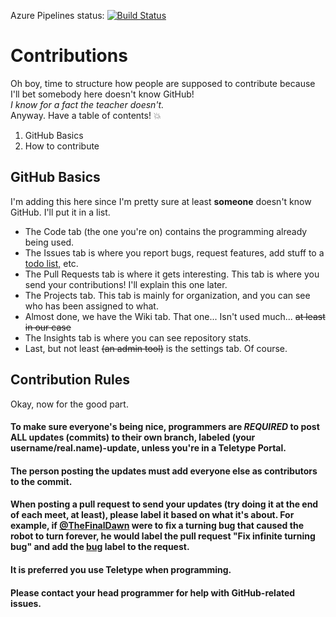 Azure Pipelines status:
[![Build Status](https://dev.azure.com/kalles-robotics/Robotics%202018-2019/_apis/build/status/Kalles-Robotics-Club.kalles-robotics?branchName=master)](https://dev.azure.com/kalles-robotics/Robotics%202018-2019/_build/latest?definitionId=1?branchName=master)
# Contributions
Oh boy, time to structure how people are supposed to contribute because I'll bet somebody here doesn't know GitHub!  
*I know for a fact the teacher doesn't.*  
Anyway. Have a table of contents! :boom:  
1. GitHub Basics  
1. How to contribute  
  
## GitHub Basics
I'm adding this here since I'm pretty sure at least **someone** doesn't know GitHub. I'll put it in a list.  
* The Code tab (the one you're on) contains the programming already being used.  
* The Issues tab is where you report bugs, request features, add stuff to a [todo list,](https://github.com/TheFinalDawn/kalles-robotics/labels/To%20Do) etc.  
* The Pull Requests tab is where it gets interesting. This tab is where you send your contributions! I'll explain this one later.  
* The Projects tab. This tab is mainly for organization, and you can see who has been assigned to what.  
* Almost done, we have the Wiki tab. That one... Isn't used much... ~~at least in our case~~  
* The Insights tab is where you can see repository stats.  
* Last, but not least ~~(an admin tool)~~ is the settings tab. Of course.  
  
## Contribution Rules
Okay, now for the good part.  
#### To make sure everyone's being nice, programmers are ***REQUIRED*** to post ALL updates (commits) to their own branch, labeled (your username/real.name)-update, unless you're in a Teletype Portal.
#### The person posting the updates must add everyone else as contributors to the commit.
#### When posting a pull request to send your updates (try doing it at the end of each meet, at least), please label it based on what it's about. For example, if [@TheFinalDawn](https://github.com/TheFinalDawn) were to fix a turning bug that caused the robot to turn forever, he would label the pull request "Fix infinite turning bug" and add the [bug](https://github.com/TheFinalDawn/kalles-robotics/labels/bug) label to the request.
#### It is preferred you use Teletype when programming.
#### Please contact your head programmer for help with GitHub-related issues.
